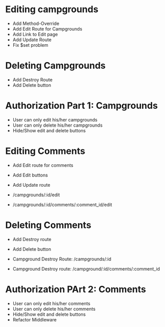 # Editing campgrounds
* Add Method-Override
* Add Edit Route for Campgrounds
* Add Link to Edit page
* Add Update Route
* Fix $set problem

# Deleting Campgrounds
* Add Destroy Route
* Add Delete button

# Authorization Part 1: Campgrounds
* User can only edit his/her campgrounds
* User can only delete his/her campgrounds
* Hide/Show edit and delete buttons

# Editing Comments
* Add Edit route for comments
* Add Edit buttons
* Add Update route

* /campgrounds/:id/edit
* /campgrounds/:id/comments/:comment_id/edit

# Deleting Comments
* Add Destroy route
* Add Delete button

* Campground Destroy Route: /campgrounds/:id
* Campground Destroy route: /campground/:id/comments/:comment_id

# Authorization PArt 2: Comments
* User can only edit his/her comments
* User can only delete his/her comments
* Hide/Show edit and delete buttons
* Refactor Middleware